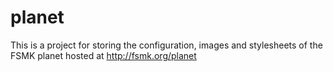 planet
======

This is a project for storing the configuration, images and stylesheets of the FSMK planet hosted at http://fsmk.org/planet
